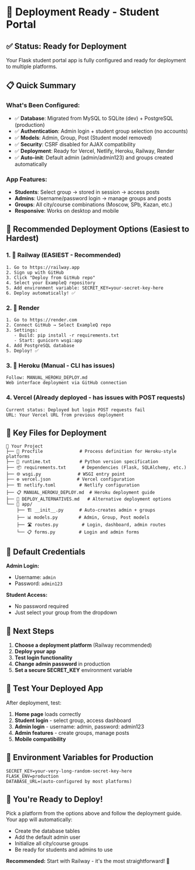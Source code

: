 # 🚀 Deployment Ready - Student Portal

## ✅ Status: Ready for Deployment

Your Flask student portal app is fully configured and ready for deployment to multiple platforms.

## 📋 Quick Summary

### What's Been Configured:
- ✅ **Database**: Migrated from MySQL to SQLite (dev) + PostgreSQL (production)
- ✅ **Authentication**: Admin login + student group selection (no accounts)
- ✅ **Models**: Admin, Group, Post (Student model removed)
- ✅ **Security**: CSRF disabled for AJAX compatibility
- ✅ **Deployment**: Ready for Vercel, Netlify, Heroku, Railway, Render
- ✅ **Auto-init**: Default admin (admin/admin123) and groups created automatically

### App Features:
- **Students**: Select group → stored in session → access posts
- **Admins**: Username/password login → manage groups and posts
- **Groups**: All city/course combinations (Moscow, SPb, Kazan, etc.)
- **Responsive**: Works on desktop and mobile

## 🎯 Recommended Deployment Options (Easiest to Hardest)

### 1. 🥇 Railway (EASIEST - Recommended)
```
1. Go to https://railway.app
2. Sign up with GitHub
3. Click "Deploy from GitHub repo"
4. Select your ExampleQ repository
5. Add environment variable: SECRET_KEY=your-secret-key-here
6. Deploy automatically! ✅
```

### 2. 🥈 Render
```
1. Go to https://render.com
2. Connect GitHub → Select ExampleQ repo
3. Settings:
   - Build: pip install -r requirements.txt
   - Start: gunicorn wsgi:app
4. Add PostgreSQL database
5. Deploy! ✅
```

### 3. 🥉 Heroku (Manual - CLI has issues)
```
Follow: MANUAL_HEROKU_DEPLOY.md
Web interface deployment via GitHub connection
```

### 4. Vercel (Already deployed - has issues with POST requests)
```
Current status: Deployed but login POST requests fail
URL: Your Vercel URL from previous deployment
```

## 📁 Key Files for Deployment

```
📁 Your Project
├── 🔧 Procfile              # Process definition for Heroku-style platforms
├── 🐍 runtime.txt           # Python version specification
├── 📦 requirements.txt      # Dependencies (Flask, SQLAlchemy, etc.)
├── 🌐 wsgi.py              # WSGI entry point
├── ⚙️ vercel.json          # Vercel configuration
├── 🏗️ netlify.toml         # Netlify configuration
├── 📋 MANUAL_HEROKU_DEPLOY.md  # Heroku deployment guide
├── 🚀 DEPLOY_ALTERNATIVES.md   # Alternative deployment options
└── 📂 app/
    ├── 🏗️ __init__.py      # Auto-creates admin + groups
    ├── 📊 models.py        # Admin, Group, Post models
    ├── 🛣️ routes.py         # Login, dashboard, admin routes
    └── 📋 forms.py         # Login and admin forms
```

## 🔐 Default Credentials

**Admin Login:**
- Username: `admin`
- Password: `admin123`

**Student Access:**
- No password required
- Just select your group from the dropdown

## 🎯 Next Steps

1. **Choose a deployment platform** (Railway recommended)
2. **Deploy your app**
3. **Test login functionality**
4. **Change admin password** in production
5. **Set a secure SECRET_KEY** environment variable

## 📱 Test Your Deployed App

After deployment, test:
1. **Home page** loads correctly
2. **Student login** - select group, access dashboard  
3. **Admin login** - username: admin, password: admin123
4. **Admin features** - create groups, manage posts
5. **Mobile compatibility**

## 🔧 Environment Variables for Production

```
SECRET_KEY=your-very-long-random-secret-key-here
FLASK_ENV=production
DATABASE_URL=(auto-configured by most platforms)
```

## 🎉 You're Ready to Deploy!

Pick a platform from the options above and follow the deployment guide. Your app will automatically:
- Create the database tables
- Add the default admin user
- Initialize all city/course groups
- Be ready for students and admins to use

**Recommended:** Start with Railway - it's the most straightforward! 🚀
